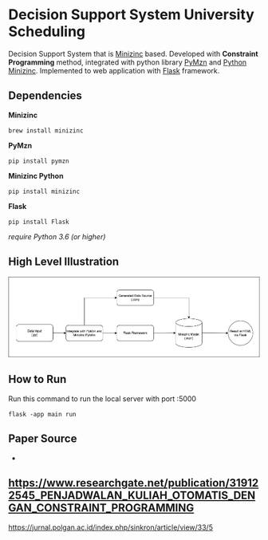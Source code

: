 # Decision Support System University Scheduling
Decision Support System that is [Minizinc](https://www.minizinc.org/) based. Developed with **Constraint Programming** method, integrated with python library [PyMzn](http://paolodragone.com/pymzn/index.html) and [Python Minizinc](https://minizinc-python.readthedocs.io/en/latest/index.html). Implemented to web application with [Flask](https://flask.palletsprojects.com/en/2.2.x/) framework.

## Dependencies
**Minizinc**

    brew install minizinc

**PyMzn**

    pip install pymzn

**Minizinc Python**

    pip install minizinc

**Flask**

    pip install Flask

*require Python 3.6 (or higher)*

## High Level Illustration
![Illustration Diagram](https://raw.githubusercontent.com/eugeneleo06/dss-univ_scheduling/main/Diagram.png)

## How to Run
Run this command to run the local server with port :5000

    flask -app main run

## Paper Source
-
https://www.researchgate.net/publication/319122545_PENJADWALAN_KULIAH_OTOMATIS_DENGAN_CONSTRAINT_PROGRAMMING
-
https://jurnal.polgan.ac.id/index.php/sinkron/article/view/33/5

